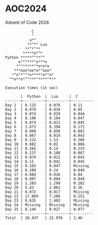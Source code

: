 # AOC2024
Advent of Code 2024
 
     
                C
                ^          
               o*^         
              **^*^ Lua       
             **^*^**       
            *****o*^*      
    Python *****^^**^^     
          o^*^***^o***o    
         *^^*****^*o*o*o   
        ***ooo*oo*o*^ooo*  
       *^o^*^^*o*****o*^o* 
      ^*o**o*^^***^****^***
 
    Execution times (in sec)
    
           |  Python  |  Lua     |  C
    -------+----------+----------+----------
    Day 1  | 0.132    | 0.076    | 0.11
    Day 2  | 0.079    | 0.034    | 0.05
    Day 3  | 0.074    | 0.029    | 0.044
    Day 4  | 0.196    | 0.104    | 0.047
    Day 5  | 0.074    | 0.021    | 0.045
    Day 6  | 1.672    | 8.394    | 0.171
    Day 7  | 0.099    | 0.056    | 0.083
    Day 8  | 0.067    | 0.014    | 0.043
    Day 9  | 0.232    | 1.53     | 0.386
    Day 10 | 0.082    | 0.02     | 0.066
    Day 11 | 0.265    | 0.14     | 0.233
    Day 12 | 0.237    | 0.108    | 0.067
    Day 13 | 0.074    | 0.012    | 0.043
    Day 14 | 0.11     | 0.041    | 0.045
    Day 15 | 0.103    | 0.047    | Missing
    Day 16 | 0.209    | 0.24     | 0.049
    Day 17 | 0.084    | 0.016    | 0.04
    Day 18 | 0.097    | 0.084    | 0.049
    Day 19 | 1.203    | 1.299    | 0.202
    Day 20 | 5.43     | 2.061    | 0.36
    Day 21 | 0.072    | 0.017    | Missing
    Day 22 | 17.069   | 7.206    | 0.251
    Day 23 | 0.635    | 1.402    | Missing
    Day 24 | Missing  | Missing  | Missing
    Day 25 | 0.144    | 0.027    | 0.077
    -------+----------+----------+----------
    Total  | 28.437   | 22.976   | 2.46